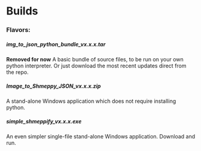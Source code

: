 # **Builds**

### Flavors:
##### img_to_json_python_bundle_vx.x.x.tar
**Removed for now**
A basic bundle of source files, to be run on your own python interpreter. Or just download the most recent updates direct from the repo.

##### Image_to_Shmeppy_JSON_vx.x.x.zip
A stand-alone Windows application which does not require installing python.

##### simple_shmeppify_vx.x.x.exe
An even simpler single-file stand-alone Windows application. Download and run.
